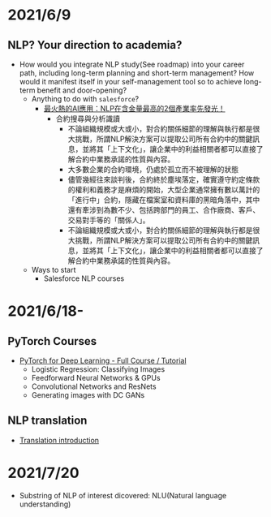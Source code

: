 # 2021/6/9
## NLP? Your direction to academia?
- How would you integrate NLP study(See roadmap) into your career path, including long-term planning and short-term management? How would it manifest itself in your self-management tool so to achieve long-term benefit and door-opening?
  - Anything to do with `salesforce`?
    - [最火熱的AI應用：NLP在含金量最高的2個產業率先發光！](https://fc.bnext.com.tw/articles/view/515)
      - 合約搜尋與分析識讀
        - 不論組織規模或大或小，對合約關係細節的理解與執行都是很大挑戰，所謂NLP解決方案可以提取公司所有合約中的關鍵訊息，並將其「上下文化」，讓企業中的利益相關者都可以直接了解合約中業務承諾的性質與內容。
        - 大多數企業的合約環境，仍處於孤立而不被理解的狀態
        - 儘管幾經往來談判後，合約終於塵埃落定，確實遵守約定條款的權利和義務才是麻煩的開始，大型企業通常擁有數以萬計的「進行中」合約，隱藏在檔案室和資料庫的黑暗角落中，其中還有牽涉到為數不少、包括跨部門的員工、合作廠商、客戶、交易對手等的「關係人」。
        - 不論組織規模或大或小，對合約關係細節的理解與執行都是很大挑戰，所謂NLP解決方案可以提取公司所有合約中的關鍵訊息，並將其「上下文化」，讓企業中的利益相關者都可以直接了解合約中業務承諾的性質與內容。
  - Ways to start
    - Salesforce NLP courses

# 2021/6/18-
## PyTorch Courses
- [PyTorch for Deep Learning - Full Course / Tutorial](https://www.youtube.com/watch?v=GIsg-ZUy0MY)
  - Logistic Regression: Classifying Images
  - Feedforward Neural Networks & GPUs
  - Convolutional Networks and ResNets
  - Generating images with DC GANs

## NLP translation
- [Translation introduction](https://segmentfault.com/a/1190000038333564)

# 2021/7/20
- Substring of NLP of interest dicovered: NLU(Natural language understanding)